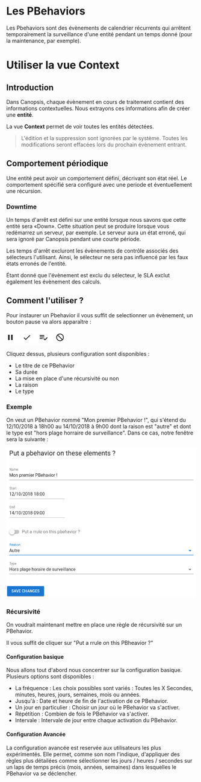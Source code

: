 #  Les PBehaviors

Les Pbehaviors sont des évènements de calendrier récurrents qui arrêtent temporairement la surveillance d'une entité pendant un temps donné (pour la maintenance, par exemple).

# Utiliser la vue Context

## Introduction

Dans Canopsis, chaque évènement en cours de traitement contient des informations contextuelles.
Nous extrayons ces informations afin de créer une **entité**.

La vue **Context** permet de voir toutes les entités détectées.

> L'édition et la suppression sont ignorées par le système.
> Toutes les modifications seront effacées lors du prochain évènement entrant.

## Comportement périodique

Une entité peut avoir un comportement défini, décrivant son état réel.
Le comportement spécifié sera configuré avec une periode et éventuellement une récursion.

### Downtime

Un temps d'arrêt est défini sur une entité lorsque nous savons que cette entité sera «Down». Cette situation peut se produire lorsque vous redémarrez un serveur, par exemple.
Le serveur aura un état erroné, qui sera ignoré par Canopsis pendant une courte période.

Les temps d'arrêt excluront les évènements de contrôle associés des sélecteurs l'utilisant.
Ainsi, le sélecteur ne sera pas influencé par les faux états erronés de l'entité.

Étant donné que l'évènement est exclu du sélecteur, le SLA exclut également les évènement des calculs.

## Comment l'utiliser ?

Pour instaurer un Pbehavior il vous suffit de selectionner un évènement, un bouton pause va alors apparaître :

![menu](img/menu.png)

Cliquez dessus, plusieurs configuration sont disponibles :

* Le titre de ce PBehavior
* Sa durée
* La mise en place d'une récursivité ou non
* La raison
* Le type

### Exemple

On veut un PBehavior nommé "Mon premier PBehavior !", qui s'étend du 12/10/2018 à 18h00 au 14/10/2018 à 9h00 dont la raison est "autre" et dont le type est "hors plage horraire de surveillance".
Dans ce cas, notre fenêtre sera la suivante :

![fen1](img/fen1.png)

### Récursivité

On voudrait maintenant mettre en place une règle de récursivité sur un PBehavior.

Il vous suffit de cliquer sur "Put a rrule on this PBheavior ?"

#### Configuration basique

Nous allons tout d'abord nous concentrer sur la configuration basique. Plusieurs options sont disponibles :

* La fréquence :  Les choix possibles sont variés : Toutes les X Secondes, minutes, heures, jours, semaines, mois ou années.
* Jusqu'à : Date et heure de fin de l'activation de ce PBehavior.
* Un jour en particulier : Choisir un jour où le PBehavior va s'activer.
* Répétition : Combien de fois le PBehavior va s'activer.
* Intervale : Intervale de jour entre chaque activation du PBehavior.

#### Configuration Avancée

La configuration avancée est reservée aux utilisateurs les plus expérimentés.
Elle permet, comme son nom l'indique, d'appliquer des règles plus détailées comme sélectionner les jours / heures / secondes sur un laps de temps précis (mois, années, semaines) dans lesquelles le PBehavior va se déclencher.

